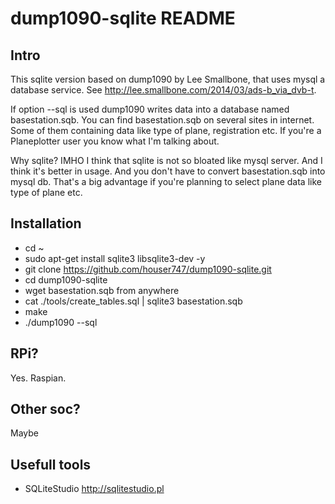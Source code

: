 dump1090-sqlite README
===

Intro
---

This sqlite version based on dump1090 by Lee Smallbone, that uses mysql a database service. See http://lee.smallbone.com/2014/03/ads-b_via_dvb-t.

If option --sql is used dump1090 writes data into a database named basestation.sqb. You can find basestation.sqb on several sites in internet. Some of them containing data like type of plane, registration etc. If you're a Planeplotter user you know what I'm talking about.

Why sqlite? IMHO I think that sqlite is not so bloated like mysql server. And I think it's better in usage. And you don't have to convert basestation.sqb into mysql db. That's a big advantage if you're planning to select plane data like type of plane etc.

Installation
---
* cd ~
* sudo apt-get install sqlite3 libsqlite3-dev -y
* git clone https://github.com/houser747/dump1090-sqlite.git
* cd dump1090-sqlite
* wget basestation.sqb from anywhere
* cat ./tools/create_tables.sql | sqlite3 basestation.sqb 
* make
* ./dump1090 --sql

RPi?
---
Yes. Raspian.

Other soc?
---
Maybe

Usefull tools
---
* SQLiteStudio http://sqlitestudio.pl

